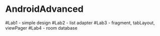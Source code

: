 # AndroidAdvanced
#Lab1 - simple design
#Lab2 - list adapter
#Lab3 - fragment, tabLayout, viewPager
#Lab4 - room database
